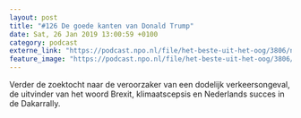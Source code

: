 ```yaml
---
layout: post
title: "#126 De goede kanten van Donald Trump"
date: Sat, 26 Jan 2019 13:00:59 +0100
category: podcast
externe_link: "https://podcast.npo.nl/file/het-beste-uit-het-oog/3806/nporadio1_het-beste-uit-het-oog_20190126_126-de-goede-kanten-van-donald-trump_EX1FPD.mp3"
feature_image: "https://podcast.npo.nl/file/het-beste-uit-het-oog/3806/nporadio1_het-beste-uit-het-oog_20190126_126-de-goede-kanten-van-donald-trump_EX1FPD.mp3"
---
```


Verder de zoektocht naar de veroorzaker van een dodelijk verkeersongeval, de uitvinder van het woord Brexit, klimaatscepsis en Nederlands succes in de Dakarrally.
